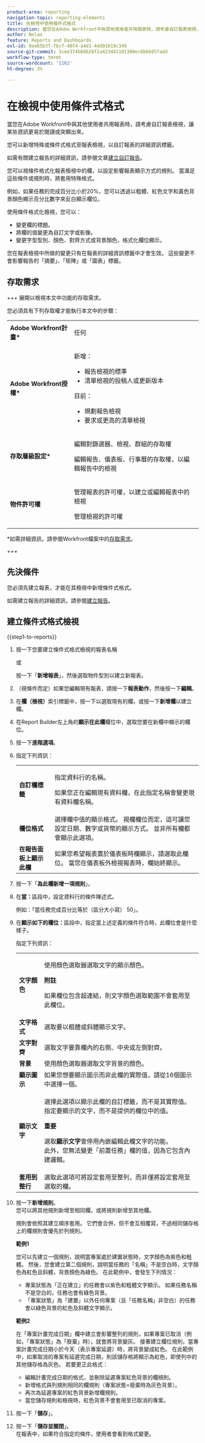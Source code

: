 ```yaml
---
product-area: reporting
navigation-topic: reporting-elements
title: 在檢視中使用條件式格式
description: 當您在Adobe Workfront中與其他使用者共用報表時，請考慮自訂報表檢視，讓某些資訊更易於閱讀或突顯出來。
author: Nolan
feature: Reports and Dashboards
exl-id: 0ea65b3f-fbcf-40f4-a4d1-4dd91619c349
source-git-commit: 3cee374b68b26f2a423d41101300ec8b6685fadd
workflow-type: tm+mt
source-wordcount: '1162'
ht-degree: 3%

---
```


# 在檢視中使用條件式格式

<!-- Audited: 11/2024 -->

當您在Adobe Workfront中與其他使用者共用報表時，請考慮自訂報表檢視，讓某些資訊更易於閱讀或突顯出來。

您可以新增特殊或條件式格式至報表檢視，以自訂報表的詳細資訊標籤。

如需有關建立報告的詳細資訊，請參閱文章[建立自訂報告](../../../reports-and-dashboards/reports/creating-and-managing-reports/create-custom-report.md)。

您可以視條件格式化報表檢視中的欄，以設定影響報表顯示方式的規則。 當滿足這些條件或規則時，將套用特殊格式。

例如，如果任務的完成百分比小於20%，您可以透過以粗體、紅色文字和黃色背景顏色顯示百分比數字來反白顯示欄位。

使用條件格式化檢視，您可以：

* 變更欄的標題。
* 將欄的值變更為自訂文字或影像。
* 變更字型型別、顏色、對齊方式或背景顏色，格式化欄位顯示。

您在報表檢視中所做的變更只有在報表的詳細資訊標籤中才會生效。 這些變更不會影響報告的「摘要」、「矩陣」或「圖表」標籤。

## 存取需求

+++ 展開以檢視本文中功能的存取需求。

您必須具有下列存取權才能執行本文中的步驟：

<table style="table-layout:auto"> 
 <col> 
 <col> 
 <tbody> 
  <tr> 
   <td role="rowheader"><strong>Adobe Workfront計畫*</strong></td> 
   <td> <p>任何</p> </td> 
  </tr> 
  <tr> 
   <td role="rowheader"><strong>Adobe Workfront授權*</strong></td> 
   <td> <p>新增：</p> 
   <ul><li>報告檢視的標準</li>
  <li> 清單檢視的投稿人或更新版本</li></ul>
   <p>目前：</p>
   <ul>
    <li> 規劃報告檢視 </li>
    <li> 要求或更高的清單檢視 </li> </ul></td> 
  </tr> 
  <tr> 
   <td role="rowheader"><strong>存取層級設定*</strong></td> 
   <td> <p>編輯對篩選器、檢視、群組的存取權</p> <p>編輯報告、儀表板、行事曆的存取權，以編輯報告中的檢視</p></td> 
  </tr> 
  <tr> 
   <td role="rowheader"><strong>物件許可權</strong></td> 
   <td> <p>管理報表的許可權，以建立或編輯報表中的檢視</p> <p>管理檢視的許可權</p></td> 
  </tr> 
 </tbody> 
</table>

*如需詳細資訊，請參閱Workfront檔案中的[存取需求](/help/quicksilver/administration-and-setup/add-users/access-levels-and-object-permissions/access-level-requirements-in-documentation.md)。

+++

## 先決條件

您必須先建立報表，才能在其檢視中新增條件式格式。

如需建立報告的詳細資訊，請參閱[建立報告](../../../reports-and-dashboards/reports/creating-and-managing-reports/create-report.md)。

## 建立條件式格式檢視

{{step1-to-reports}}

1. 按一下您要建立條件式格式檢視的報表名稱

   或

   按一下「**新增報表**」，然後選取物件型別以建立新報表。

1. （視條件而定）如果您編輯現有報表，請按一下&#x200B;**報表動作**，然後按一下&#x200B;**編輯**。

1. 在&#x200B;**欄（檢視）**&#x200B;索引標籤中，按一下以選取現有的欄，或按一下&#x200B;**新增欄**&#x200B;以建立欄。
1. 在Report Builder左上角的&#x200B;**顯示在此欄**&#x200B;欄位中，選取您要在新欄中顯示的欄位。
1. 按一下&#x200B;**進階選項**。

1. 指定下列資訊：

   <table style="table-layout:auto"> 
    <col> 
    <col> 
    <tbody> 
     <tr> 
      <td role="rowheader"><strong>自訂欄標籤</strong></td> 
      <td> <p>指定資料行的名稱。</p> <p>如果您正在編輯現有資料欄，在此指定名稱會變更現有資料欄名稱。</p> </td> 
     </tr> 
     <tr> 
      <td role="rowheader"><strong>欄位格式</strong></td> 
      <td>選擇欄中值的顯示格式。 視欄欄位而定，這可讓您設定日期、數字或貨幣的顯示方式。 並非所有欄都會顯示此選項。</td> 
     </tr> 
     <tr> 
      <td role="rowheader"><strong>在報告面板上顯示此欄</strong></td> 
      <td>如果您希望報表置於儀表板時欄顯示，請選取此欄位。 當您在儀表板外檢視報表時，欄始終顯示。</td> 
     </tr> 
    </tbody> 
   </table>

1. 按一下「**為此欄新增一項規則**」。

   <!--
   <note type="note">
   You cannot apply conditional formatting to a User Team ID field. (NOTE: drafted this. Not sure why we have to single out just this one field?)
   </note>
   -->

1. 在&#x200B;**當：**&#x200B;區段中，設定資料行的條件陳述式。

   例如：「當任務完成百分比等於（區分大小寫） 50」。
1. 在&#x200B;**顯示如下的欄位：**&#x200B;區段中，指定當上述定義的條件符合時，此欄位會是什麼樣子。

   指定下列資訊：

   <table style="table-layout:auto"> 
    <col> 
    <col> 
    <tbody> 
     <tr> 
      <td role="rowheader"><strong>文字顏色</strong></td> 
      <td> <p>使用顏色選取器選取文字的顯示顏色。</p> <p><b>附註</b></p> <p> 如果欄位包含超連結，則文字顏色選取範圍不會套用至此欄位。</p> </td> 
     </tr> 
     <tr> 
      <td role="rowheader"><strong>文字格式</strong></td> 
      <td>選取要以粗體或斜體顯示文字。</td> 
     </tr> 
     <tr> 
      <td role="rowheader"><strong>文字對齊</strong></td> 
      <td>選取文字要靠欄內的右側、中央或左側對齊。</td> 
     </tr> 
     <tr> 
      <td role="rowheader"><strong>背景</strong></td> 
      <td>使用顏色選取器選取文字背景的顏色。</td> 
     </tr> 
     <tr> 
      <td role="rowheader"><strong>顯示圖示</strong></td> 
      <td>如果您想要顯示圖示而非此欄的實際值，請從16個圖示中選擇一個。</td> 
     </tr> 
     <tr> 
      <td role="rowheader"><strong>顯示文字</strong></td> 
      <td> <p>選擇此選項以顯示此欄的自訂標籤，而不是其實際值。 指定要顯示的文字，而不是提供的欄位中的值。</p> <p><b>重要</b></p> <p>選取<strong>顯示文字</strong>會停用內嵌編輯此欄文字的功能。<br>此外，您無法變更「前置任務」欄的值，因為它包含內建邏輯。</p> </td> 
     </tr> 
     <tr> 
      <td role="rowheader"><strong>套用到整行</strong></td> 
      <td>選取此選項可將設定套用至整列，而非僅將設定套用至選取的欄。</td> 
     </tr> 
    </tbody> 
   </table>

1. 按一下&#x200B;**新增規則**。\
   您可以將其他規則新增至相同欄，或將規則新增至其他欄。

   規則會依照其建立順序套用。 它們會合併，但不會互相覆寫，不過相同儲存格上的欄規則會優先於列規則。

   **範例1**

   您可以先建立一個規則，說明當專案處於建置狀態時，文字顏色為紫色和粗體。 然後，您會建立第二個規則，說明當任務的「名稱」不是空白時，文字顏色為紅色且斜體，背景顏色為綠色。 在此範例中，會發生下列情況：

   * 專案狀態為「正在建立」的任務會以紫色和粗體文字顯示。 如果任務名稱不是空白的，任務也會有綠色背景。
   * 「專案狀態」為「建置」以外任何專案（且「任務名稱」非空白）的任務會以綠色背景的紅色及斜體文字顯示。

   **範例2**

   在「專案計畫完成日期」欄中建立會影響整列的規則，如果專案已取消（例如，「專案狀態」為「廢棄」時），就會將背景變灰。 接著建立欄位規則，當專案計畫完成日期小於今天（表示專案延遲）時，將背景變成紅色。 在此範例中，如果取消的專案有延遲完成日期，則該儲存格將顯示為紅色，即使列中的其他儲存格為灰色。 若要更正此格式：

   * 編輯計畫完成日期的格式，並刪除延遲專案紅色背景的欄規則。
   * 新增格式與列規則相同的欄規則（專案狀態=廢棄時為灰色背景）。
   * 再次為延遲專案的紅色背景新增欄規則。
   * 當您儲存規則和檢視時，紅色背景不會套用至已取消的專案。

1. 按一下「**儲存**」。
1. 按一下「**儲存並關閉**」。\
   在報表中，如果符合指定的條件，使用者會看到格式變更。
